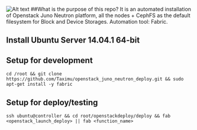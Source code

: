 ![Alt text](http://occi-wg.org/wp-content/uploads/2010/12/openstack_slide.png)
##What is the purpose of this repo?
It is an automated installation of Openstack Juno Neutron platform, all the nodes + CephFS as the default filesystem for Block and Device Storages. Automation tool: Fabric.
## Install Ubuntu Server 14.04.1 64-bit
## Setup for development
    cd /root && git clone https://github.com/Taximu/openstack_juno_neutron_deploy.git && sudo apt-get install -y fabric
## Setup for deploy/testing
    ssh ubuntu@controller && cd root/openstackdeploy/deploy && fab <openstack_launch_deploy> || fab <function_name>
